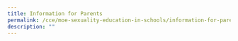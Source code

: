 ```yaml
---
title: Information for Parents
permalink: /cce/moe-sexuality-education-in-schools/information-for-parents/
description: ""
---
```

